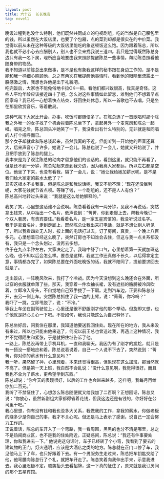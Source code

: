 ```yaml
---
layout: post
title: 六十四  长长晚班
tag: novel1
---
```


晚饭过程到也没什么特别，他们既然共同成立的电视剧组，吃的当然是自己腰包里的钱，所以虽然在大饭店里，也要了个包厢，点的菜到却都是很实在的中价菜。我觉得以前从未在这种等级的大饭店里能吃的象这顿饭这么饱。因为跟着陈总，所以我也就不必小心去应酬别人，别人也不会来找我说三道四。我只是觉得既然陈总身边只有我一名下属，理所应当地要由我来照顾提醒陈总一些事情，帮助陈总照看他随身带的物品。<br />
我不知道以前陈总出来做事，是不是也有象我这样的秘书跟在身边工作的，是不是能和我一样细心照顾他，总之有两次在我提醒他事情时，看到他的眼睛里流露出一股感激之情，我想也许他是出于礼貌吧。<br />
吃完饭后，大家也不能免俗地卡拉OK一把。看他们都兴致很高，我真是奇怪。这些人平均年龄应该接近四十了吧，怎么对这些事情如此留恋，难到他们不想着早点回家吗？我已经一心想着快点结束，好回住处休息，所以一首歌也不去唱，只是坐在那里欣赏音乐，等着散局。

这种气氛下大家比开会，办事，吃饭时都随便多了。在陈总选了一首歌唱时那个除我之外唯一的女子找了个机会挨着陈总坐下了，拿起另外一个麦克风和陈总一起唱。唱完之后，陈总回头冲她笑了一下，我没看出有什么特别的，无非就是和同唱的人打个招呼而已。<br />
那个女子却就此和陈总谈起来，虽然我离的不近，但能听到一开始她的声音还算大，后来声音小了许多，她说了一会儿，陈总也说了一会儿，她就又开始说了，并且把手放到了陈总的腿上。<br />
我本来是为了观注陈总的动向才留意他们的谈话的，看到这里，就只能不再看了。但是还不到一分钟，陈总站起来走到我旁边，因为我离大家都远，所以左右都是空位。他坐了下来，也没有看我，隔了一会儿，说：“她让我给她加薪水呢。是不是我们给大家定的薪水太低了？”<br />
其实这根本不关我事，但是陈总是和我说话呢，我又不能不理：“现在还没赢利呢，大家花钱就节省点呗。等赚了钱，一个剧组的，还不是人人有份？”<br />
陈总高兴地转过头来说：“我就是这么给她解释的。”

我笑了笑，心里想这话谁不会说啊。陈总看着我有一两分钟，见我不再说话，突然拿出钱夹，从中抽出一个名片，低声说到：“菁菁，你到走廊上去，帮我今晚订一个双人套房，有贵宾要住。”我看着名片，是一家五星宾馆的，我没听说过名字。<br />
我于是拿着名片，走到走廊上，既然陈总让我出来打电话，就是不想让别人听见了，所以我看四处无人时，按上面的电话打过去，订了房间，真贵，一个晚上八百多元。心里想着已经这么晚了，突然订房也不知谁会去住，但这与我一点关系都没有，我只是一个念头划过，没再去多想。<br />
终于在九点半钟左右，大家决定走了。我暗中舒了口气，心里想着第一天就加班这么晚，也不知以后会怎么样。要总是这样，我这工作还真做不长久，以后得拿定主意，事情都办完了，如果陈总要在外面吃晚饭的话，我就不陪同了，提前要求回去就是了。

走出饭店，一阵晚风吹来，我打了个冷战。因为今天没想到这么晚还会在外面，所以穿的衣服就单薄了些。那天，我穿着一件坎袖长裙，没有遮挡的胳膊被冷风吹着，立即冷入骨头，不自觉地自己双手拢了一下肩。走到汽车边，正要和陈总分开，去另一侧上车。突然陈总抓住了我一边的上臂，说：“菁菁，你冷吗？”<br />
我吓了一跳，立即甩脱了，说：“不冷。”<br />
等我上车坐在副驾驶位上，心里还是很不舒服刚才他的那个举动，但旋即又想，也许他就是好心关心一下吧。不管如何，我也只能这么为自己释怀了。

陈总坐好后，问我住在那里，我知道他要送我回住处。现在所在的地方，我从来没有来过，所以也只能由他来送了，何况以前王总也曾送过我，再遇上这种情况，我并不觉得陌生和紧张，于是就把住址告诉了他。<br />
一路上，陈总没再带上手机耳机，一直和我聊天。我因为有了刚才的尴尬，就只是有一搭没一搭地应和着。陈总说着说着，自己一个人说不下去了，突然说到：“菁菁，你对你的薪水有什么意见吗？”<br />
我一听，果然留了神，心里想着，本来还觉得很高，但象现在这么加班，那当然就不高了。但是第一天上班，我自然不会乱说：“没什么意见啊，我觉得很好。而且我也不全为了薪水，更希望学到东西。”<br />
陈总却说：“你今天的表现很好，以后的工作也会越来越多。这样吧，我每月再给你加二百元。”<br />
我听了不禁怔住了，心想怎么陈总随便就又给我加了二百啊？正想回话，陈总又说：“你放心，虽然新剧组大家都得省着花钱，但我这边还是有钱的，你好好在公司里干吧。”<br />
我心里想，你有没有钱和我也没多大关系，我做我的工作，拿我的薪水，你做老板的赚多少是你自己的事，我才不关心呢。但还是马上表示了感谢，说自己一定会努力工作的。<br />
正说着话，陈总的车开入了一个弯路，我一看周围，黑黑的也分不清是哪里，总之不是热闹商业区，也不是我的住处附近。正疑惑间，陈总说：“我还有件事要处理，你和我进去一下。”
他说完这句话时，车子已经转了个小弯，我看到了要去的建筑物的正门，灯火通明，应该是大酒店之类的地方。陈总就在正门口停了车，我见他马上下了车，也只好跟着下去。有一个男服务生走过来，陈总把车钥匙交给了他，他弯腰向陈总行了个礼，就把车开走了。陈总笑着向我伸出手来，示意我进去。我心里迟疑不定，顺势抬头去看招牌，这一下真的怔住了，原来就是我订房间的那个五星宾馆。
